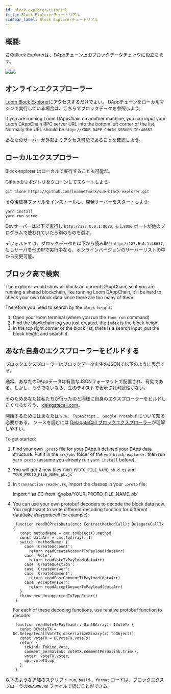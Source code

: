 ```yaml
---
id: block-explorer-tutorial
title: Block Explorerチュートリアル
sidebar_label: Block Explorerチュートリアル
---
```

## 概要:

このBlock Explorerは、DAppチェーン上のブロックデータチェックに役立ちます。 

![](/developers/img/block_explorer.png)![](/developers/img/block_explorer_details.png)

## オンラインエクスプローラー

[Loom Block Explorer](https://blockexplorer.loomx.io)にアクセスするだけでよい。 DAppチェーンをローカルマシンで実行している場合は、こちらでブロックデータを参照しよう。

If you are running Loom DAppChain on another machine, you can input your Loom DAppChain RPC server URL into the bottom left corner of the list, Normally the URL should be `http://YOUR_DAPP_CHAIN_SERVER_IP:46657`.

あなたのサーバーが外部よりアクセス可能であることを確認しよう。

## ローカルエクスプロラー

Block explorer はローカルで実行することも可能だ。

Githubのリポジトリをクローンしてスタートしよう:

    git clone https://github.com/loomnetwork/vue-block-explorer.git
    

その後依存ファイルをインストールし、開発サーバーをスタートしよう:

    yarn install
    yarn run serve
    

Devサーバーは以下で実行し `http://127.0.0.1:8080`, もし`8080` ポートが他のプログラムで使われていたら別のものを選ぶ。

デフォルトでは、ブロックデータを以下から読み取り`http://127.0.0.1:46657`, もしサーバを他のIPで実行中なら、オンラインバージョンのサーバーリストの中から変更可能。

## ブロック高で検索

The explorer would show all blocks in current DAppChain, so if you are running a shared blockchain, like running Loom DAppChain, it'll be hard to check your own block data since there are too many of them.

Therefore you need to search by the `block height`:

1. Open your loom terminal (where you run the `loom run` command)
2. Find the blockchain log you just created, the `index` is the block height
3. In the top right corner of the block list, there is a search input, put the block height and search it.

## あなた自身のエクスプローラーをビルドする

ブロックエクスプローラーはブロックデータを生のJSONで以下のように表示する。

通常、あなたのDAppデータは有効なJSONフォーマットで配置され、有効である。しかし、そうでないなら、生のテキストで表示され可読性がない。

そのためあなたは私たちが行ったのと同様に自身のエクスプローラーをビルドしたくなるだろう、 [delegatecall.com](http://blockchain.delegatecall.com)。

開始するためにはあなたは `Vue`、 `TypeScript` 、 `Google Protobuf` について知る必要がある。 ソースを読むには [DelagateCall ブロックエクスプローラー](https://github.com/loomnetwork/vue-block-explorer/tree/dc-2)が理解しやすい。

To get started:

1. Find your own `.proto` file for your DApp.It defined your DApp data structure. Put it in the `src/pbs` folder of the `vue-block-explorer`. then run `yarn proto` (assume you already run `yarn install` before).
2. You will get 2 new files `YOUR_PROTO_FILE_NAME_pb.d.ts` and `YOUR_PROTO_FILE_NAME_pb.js`
3. In `transaction-reader.ts`, import the classes in your `.proto` file:

    import * as DC from '@/pbs/YOUR_PROTO_FILE_NAME_pb'
    

1. You can use your own protobuf decoders to decode the block data now. You might want to write different decoding function for different data(take *delegatecall* for example):
    
        function readDCProtoData(cmc: ContractMethodCall): DelegateCallTx {
          const methodName = cmc.toObject().method
          const dataArr = cmc.toArray()[1]
          switch (methodName) {
            case 'CreateAccount':
              return readCreateAccountTxPayload(dataArr)
            case 'Vote':
              return readVoteTxPayload(dataArr)
            case 'CreateQuestion':
            case 'CreateAnswer':
            case 'CreateComment':
              return readPostCommentTxPayload(dataArr)
            case 'AcceptAnswer':
              return readAcceptAnswerTxPayload(dataArr)
          }
          throw new UnsupportedTxTypeError()
        }
        
    
    For each of these decoding functions, use relative protobuf function to decode:
    
        function readVoteTxPayload(r: Uint8Array): IVoteTx {
          const DCVoteTX = DC.DelegatecallVoteTx.deserializeBinary(r).toObject()
          const voteTX = DCVoteTX.voteTx!
          return {
            txKind: TxKind.Vote,
            comment_permalink: voteTX.commentPermalink.trim(),
            voter: voteTX.voter,
            up: voteTX.up
          }
        }
        

以下のような追加のスクリプト `run`, `build`、 `format` コードは、ブロックエクスプローラの`README.MD` ファイルで読むことができる。